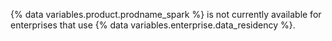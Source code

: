 {% data variables.product.prodname_spark %} is not currently available for enterprises that use {% data variables.enterprise.data_residency %}.
